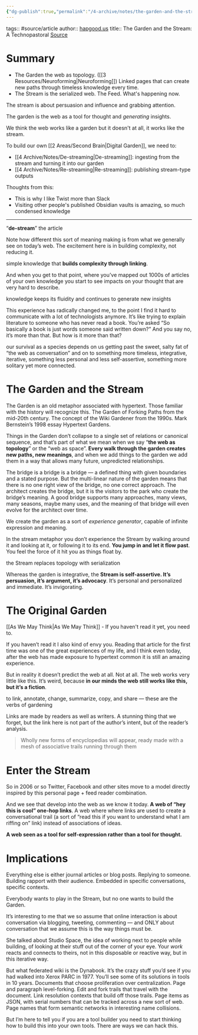```yaml
---
{"dg-publish":true,"permalink":"/4-archive/notes/the-garden-and-the-stream-a-technopastoral/"}
---
```


tags:: #source/article 
author:: [hapgood.us](hapgood.us.md)
title:: The Garden and the Stream: A Technopastoral
[Source](https://hapgood.us/2015/10/17/the-garden-and-the-stream-a-technopastoral/)

# Summary
- The Garden the web as topology. ([[3 Resources/Neuroforming\|Neuroforming]]) Linked pages that can create new paths through timeless knowledge every time.
- The Stream is the serialized web. The Feed. What's happening now.

The stream is about persuasion and influence and grabbing attention.

The garden is the web as a tool for thought and *generating* insights.

We think the web works like a garden but it doesn't at all, it works like the stream.

To build our own [[2 Areas/Second Brain\|Digital Garden]], we need to:
- [[4 Archive/Notes/De-streaming\|De-streaming]]: ingesting from the stream and turning it into our garden
- [[4 Archive/Notes/Re-streaming\|Re-streaming]]: publishing stream-type outputs

Thoughts from this:
- This is why I like Twist more than Slack
- Visiting other people's published Obsidian vaults is amazing, so much condensed knowledge

---


“**de-stream**” the article

Note how different this sort of meaning making is from what we generally see on today’s web. The excitement here is in building complexity, not reducing it.

simple knowledge that **builds complexity through linking**.

And when you get to that point, where you’ve mapped out 1000s of articles of your own knowledge you start to see impacts on your thought that are very hard to describe.

knowledge keeps its fluidity and continues to generate new insights

This experience has radically changed me, to the point I find it hard to communicate with a lot of technologists anymore. It’s like trying to explain literature to someone who has never read a book. You’re asked “So basically a book is just words someone said written down?” And you say no, it’s more than that. But how is it more than that?

our survival as a species depends on us getting past the sweet, salty fat of “the web as conversation” and on to something more timeless, integrative, iterative, something less personal and less self-assertive, something more solitary yet more connected.

# The Garden and the Stream
The Garden is an old metaphor associated with hypertext. Those familiar with the history will recognize this. The Garden of Forking Paths from the mid-20th century. The concept of the Wiki Gardener from the 1990s. Mark Bernstein’s 1998 essay Hypertext Gardens.

Things in the Garden don’t collapse to a single set of relations or canonical sequence, and that’s part of what we mean when we say “**the web as topology**” or the “web as space”. **Every walk through the garden creates new paths, new meanings**, and when we add things to the garden we add them in a way that allows many future, unpredicted relationships.

The bridge is a bridge is a bridge — a defined thing with given boundaries and a stated purpose. But the multi-linear nature of the garden means that there is no one right view of the bridge, no one correct approach. The architect creates the bridge, but it is the visitors to the park who create the bridge’s meaning. A good bridge supports many approaches, many views, many seasons, maybe many uses, and the meaning of that bridge will even evolve for the architect over time.

We create the garden as a sort of _experience generator_, capable of infinite expression and meaning.

In the stream metaphor you don’t experience the Stream by walking around it and looking at it, or following it to its end. **You jump in and let it flow past**. You feel the force of it hit you as things float by.

the Stream replaces topology with serialization

Whereas the garden is integrative, the **Stream is self-assertive. It’s persuasion, it’s argument, it’s advocacy**. It’s personal and personalized and immediate. It’s invigorating.

# The Original Garden
[[As We May Think\|As We May Think]] - If you haven't read it yet, you need to.

If you haven’t read it I also kind of envy you. Reading that article for the first time was one of the great experiences of my life, and I think even today, after the web has made exposure to hypertext common it is still an amazing experience.

But in reality it doesn’t predict the web at all. Not at all. The web works very little like this. It’s weird, because **in our minds the web still works like this, but it’s a fiction**.

to link, annotate, change, summarize, copy, and share — these are the verbs of gardening

Links are made by readers as well as writers. A stunning thing that we forget, but the link here is not part of the author’s intent, but of the reader’s analysis.

> Wholly new forms of encyclopedias will appear, ready made with a mesh of associative trails running through them

# Enter the Stream
So in 2006 or so Twitter, Facebook and other sites move to a model directly inspired by this personal page + feed reader combination.

And we see that develop into the web as we know it today. **A web of “hey this is cool” one-hop links**. A web where where links are used to create a conversational trail (a sort of “read this if you want to understand what I am riffing on” link) instead of associations of ideas.

**A web seen as a tool for self-expression rather than a tool for thought.**

# Implications
Everything else is either journal articles or blog posts. Replying to someone. Building rapport with their audience. Embedded in specific conversations, specific contexts.

Everybody wants to play in the Stream, but no one wants to build the Garden.

It’s interesting to me that we so assume that online interaction is about conversation via blogging, tweeting, commenting — and ONLY about conversation that we assume this is the way things must be.

She talked about Studio Space, the idea of working next to people while building, of looking at their stuff out of the corner of your eye. Your *work* reacts and connects to theirs, not in this disposable or reactive way, but in this iterative way.

But what federated wiki is the Dynabook. It’s the crazy stuff you’d see if you had walked into Xerox PARC in 1977. You’ll see some of its solutions in tools in 10 years. Documents that choose proliferation over centralization. Page and paragraph level-forking. Edit and fork trails that travel with the document. Link resolution contexts that build off those trails. Page items as JSON, with serial numbers that can be tracked across a new sort of web. Page names that form semantic networks in interesting name collisions.

But I’m here to tell you if you are a tool builder you need to start thinking how to build this into your own tools. There are ways we can hack this.

